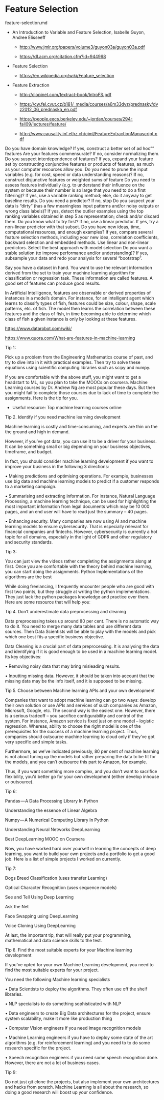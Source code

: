 # Feature Selection

feature-selection.md

*   An Introduction to Variable and Feature Selection, Isabelle Guyon, Andree Elisseeff

    *   http://www.jmlr.org/papers/volume3/guyon03a/guyon03a.pdf

    *   https://dl.acm.org/citation.cfm?id=944968

*   Feature Selection

    *   https://en.wikipedia.org/wiki/Feature_selection

*   Feature Extraction

    *   http://clopinet.com/fextract-book/IntroFS.pdf

    *   https://cw.fel.cvut.cz/b181/_media/courses/a6m33dvz/prednasky/dvz2012_06_prednaska_en.pdf

    *   https://people.eecs.berkeley.edu/~jordan/courses/294-fall09/lectures/feature/

    *   http://www.causality.inf.ethz.ch/ciml/FeatureExtractionManuscript.pdf




Do you have domain knowledge?
 If yes, construct a better set of ad hoc”” features
Are your features commensurate? 
If no, consider normalizing them.
Do you suspect interdependence of features?
 If yes, expand your feature set by constructing conjunctive features or products of features, as much as your computer resources allow you.
Do you need to prune the input variables (e.g. for cost, speed or data understanding reasons)?
 If no, construct disjunctive features or weighted sums of feature
Do you need to assess features individually (e.g. to understand their influence on the system or because their number is so large that you need to do a first filtering)?
 If yes, use a variable ranking method; else, do it anyway to get baseline results.
Do you need a predictor?
 If no, stop
Do you suspect your data is “dirty” (has a few meaningless input patterns and/or noisy outputs or wrong class labels)?
 If yes, detect the outlier examples using the top ranking variables obtained in step 5 as representation; check and/or discard them.
Do you know what to try first?
 If no, use a linear predictor. 
If yes, try a non-linear predictor with that subset.
Do you have new ideas, time, computational resources, and enough examples? 
If yes, compare several feature selection methods, including your new idea, correlation coefficients, backward selection and embedded methods. Use linear and non-linear predictors. Select the best approach with model selection
Do you want a stable solution (to improve performance and/or understanding)? If yes, subsample your data and redo your analysis for several “bootstrap”.


Say you have a dataset in hand. You want to use the relevant information derived from the set to train your machine learning algorithm for classification or regression task. These information are called features. A good set of features can produce good results.


In Artificial Intelligence, features are observable or derived properties of instances in a model’s domain. For instance, for an intelligent agent which learns to classify types of fish, features could be size, colour, shape, scale patterns, etc. of fish. The model then learns the correlation between these features and the class of fish, in time becoming able to determine which class of fish a given instance is only by looking at these features.

https://www.datarobot.com/wiki/

https://www.quora.com/What-are-features-in-machine-learning


Tip 1:

Pick up a problem from the Engineering Mathematics course of past, and try to dive into in it with practical examples. Then try to solve these equations using scientific computing libraries such as scipy and numpy.

If you are comfortable with the above stuff, you might want to get a headstart to ML, so you plan to take the MOOCs on coursera. Machine Learning courses by Dr. Andrew Ng are most popular these days. But then you might fail to complete those courses due to lack of time to complete the assignments. Here is the tip for you.

+ Useful resource: Top machine learning courses online

Tip 2. Identify if you need machine learning development

Machine learning is costly and time-consuming, and experts are thin on the the ground and high in demand.

However, if you’ve got data, you can use it to be a driver for your business. It can be something small or big depending on your business objectives, timeframe, and budget.

In fact, you should consider machine learning development if you want to improve your business in the following 3 directions:

• Making predictions and optimising operations. For example, businesses use big data and machine learning models to predict if a customer responds to a marketing campaign.

• Summarising and extracting information. For instance, Natural Language Processing, a machine learning technique, can be used for highlighting the most important information from legal documents which may be 10 000 pages, and an end user will have to read just the summary – 40 pages.

• Enhancing security. Many companies are now using AI and machine learning models to ensure cybersecurity. That is especially relevant for financial companies and fintechs. However, cybersecurity is currently a hot topic for all domains, especially in the light of GDPR and other regulatory and security standards.

Tip 3:

You can just view the videos rather completing the assignments along at first. Once you are comfortable with the theory behind machine learning, you can start doing the assignments. Python Implementations of the algorithms are the best

While doing freelancing, I frequently encounter people who are good with first two points, but they struggle at writing the python implementations. They just lack the python packages knowledge and practice over them. Here are some resource that will help you:

Tip 4. Don’t underestimate data preprocessing and cleaning

Data preprocessing takes up around 80 per cent. There is no automatic way to do it. You need to merge many data tables and use different data sources. Then Data Scientists will be able to play with the models and pick which one best fits a specific business objective.

Data Cleaning is a crucial part of data preprocessing. It is analysing the data and identifying if it is good enough to be used in a machine learning model. Its key objectives:

• Removing noisy data that may bring misleading results.

• Inputting missing data. However, it should be taken into account that the missing data may be the info itself, and it is supposed to be missing.

Tip 5. Choose between Machine learning APIs and your own development

Companies that want to adopt machine learning can go two ways: develop their own solution or use APIs and services of such companies as Amazon, Microsoft, Google, etc. The second way is the easiest one. However, there is a serious tradeoff – you sacrifice configurability and control of the system. For instance, Amazon service is fixed just on one model – logistic regression. Whereas, ability to choose the right model is one of the prerequisites for the success of a machine learning project. Thus, companies should outsource machine learning to cloud only if they’ve got very specific and simple tasks.

Furthermore, as we’ve indicated previously, 80 per cent of machine learning is not about tuning up the models but rather preparing the data to be fit for the models, and you can’t outsource this part to Amazon, for example.

Thus, if you want something more complex, and you don’t want to sacrifice flexibility, you’d better go for your own development (either develop inhouse or outsource).

Tip 6:

Pandas — A Data Processing Library In Python

Understanding the essence of Linear Algebra

Numpy — A Numerical Computing Library In Python

Understanding Neural Networks DeepLearning

Best DeepLearning MOOC on Coursera

Now, you have worked hard over yourself in learning the concepts of deep learning, you want to build your own projects and a portfolio to get a good job. Here is a list of simple projects I worked on currently.

Tip 7:

Dogs Breed Classification (uses transfer Learning)

Optical Character Recognition (uses sequence models)

See and Tell Using Deep Learning

Ask the Net

Face Swapping using DeepLearning

Voice Cloning Using DeepLearning

At last, the important tip, that will really put your programming, mathematical and data science skills to the test.

Tip 8. Find the most suitable experts for your Machine learning development

If you’ve opted for your own Machine Learning development, you need to find the most suitable experts for your project.

You need the following Machine learning specialists

• Data Scientists to deploy the algorithms. They often use off the shelf libraries.

• NLP specialists to do something sophisticated with NLP

• Data engineers to create Big Data architectures for the project, ensure system scalability, make it more like production thing

• Computer Vision engineers if you need image recognition models

• Machine Learning engineers if you have to deploy some state of the art algorithms (e.g. for reinforcement learning) and you need to to do some research specific for the project.

• Speech recognition engineers if you need some speech recognition done. However, there are not a lot of business cases.

Tip 9:

Do not just git clone the projects, but also implement your own architectures and hacks from scratch. Machine Learning is all about the research, so doing a good research will boost up your confidence.
